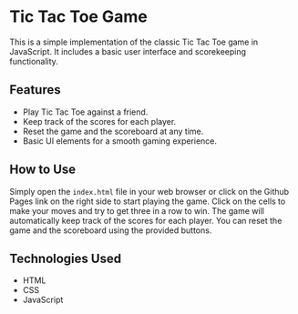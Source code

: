 # Tic Tac Toe Game

This is a simple implementation of the classic Tic Tac Toe game in JavaScript. It includes a basic user interface and scorekeeping functionality.

## Features

- Play Tic Tac Toe against a friend.
- Keep track of the scores for each player.
- Reset the game and the scoreboard at any time.
- Basic UI elements for a smooth gaming experience.

## How to Use

Simply open the `index.html` file in your web browser or click on the Github Pages link on the right side to start playing the game. Click on the cells to make your moves and try to get three in a row to win. The game will automatically keep track of the scores for each player. You can reset the game and the scoreboard using the provided buttons.

## Technologies Used

- HTML
- CSS
- JavaScript
